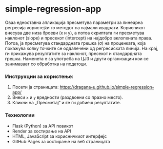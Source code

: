 # simple-regression-app

Оваа едноставна апликација пресметува параметри за линеарна регресија користејќи го методот на најмали квадрати. Корисникот внесува две низа броеви (x и y), а потоа скриптата ги пресметува наклонот (slope) и пресекот (intercept) на најдобро вклопената права. Потоа, ја пресметува стандардната грешка (σ) на проценката, која покажува колку точките се оддалечени од регресиската линија. На крај, ги прикажува резултатите за наклонот, пресекот и стандардната грешка.
Наменета е за употреба на ЦЈЗ и други организации кои се занимаваат со обработка на податоци.

### Инструкции за користење:
1. Посети ја страницата: https://dragana-u.github.io/simple-regression-app/
2. Внеси `x` и `y` вредности (раздвоени со празно место).  
3. Кликни на „Пресметај“ и ќе ги добиеш резултатите.  

### **Технологии**
- Flask (Python) за API повикот  
- Render за хостирање на API 
- HTML, JavaScript за корисничкиот интерфејс  
- GitHub Pages за хостирање на веб страницата 
